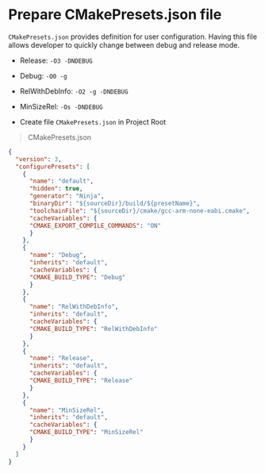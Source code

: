 # Prepare CMakePresets.json file

`CMakePresets.json` provides definition for user configuration. Having this file allows developer to quickly change between debug and release mode.

- Release: `-O3 -DNDEBUG`
- Debug: `-O0 -g`
- RelWithDebInfo: `-O2 -g -DNDEBUG`
- MinSizeRel: `-Os -DNDEBUG`

- Create file `CMakePresets.json` in Project Root


> CMakePresets.json

```json
{
  "version": 3,
  "configurePresets": [
    {
      "name": "default",
      "hidden": true,
      "generator": "Ninja",
      "binaryDir": "${sourceDir}/build/${presetName}",
      "toolchainFile": "${sourceDir}/cmake/gcc-arm-none-eabi.cmake",
      "cacheVariables": {
      "CMAKE_EXPORT_COMPILE_COMMANDS": "ON"
      }
    },
    {
      "name": "Debug",
      "inherits": "default",
      "cacheVariables": {
      "CMAKE_BUILD_TYPE": "Debug"
      }
    },
    {
      "name": "RelWithDebInfo",
      "inherits": "default",
      "cacheVariables": {
      "CMAKE_BUILD_TYPE": "RelWithDebInfo"
      }
    },
    {
      "name": "Release",
      "inherits": "default",
      "cacheVariables": {
      "CMAKE_BUILD_TYPE": "Release"
      }
    },
    {
      "name": "MinSizeRel",
      "inherits": "default",
      "cacheVariables": {
      "CMAKE_BUILD_TYPE": "MinSizeRel"
      }
    }
  ]
}
```